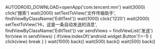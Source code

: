 AUTODROID_DOWNLOAD=openApp('com.tencent.mm')
wait(3000)
click('搜索')
wait(2000)
setTextToView('文件传输助手', findViewByClassName('EditText'))
wait(1000)
click('1220')
wait(2000)
setTextToView('Hi，这是一条自动发送的消息', findViewByClassName('EditText'))
var sendViews = findViewList('发送')
for(view in sendViews) {
  if(view.indexOf('android.widget.Button')!=-1) {
    click(view)
    break
  }
}
wait(1000)
back()
wait(500)
back()
wait(500)
back()
